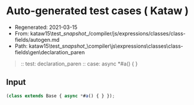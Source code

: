 # Auto-generated test cases ( Kataw )
- Regenerated: 2021-03-15
- From: kataw15\test\__snapshot__/compiler/js/expressions/classes/class-fields/autogen.md
- Path: kataw15\test\__snapshot__\compiler\js\expressions\classes\class-fields\gen\declaration_paren
> :: test: declaration_paren
> :: case: async *#a() { }
## Input

`````js
(class extends Base { async *#a() { } });
`````
